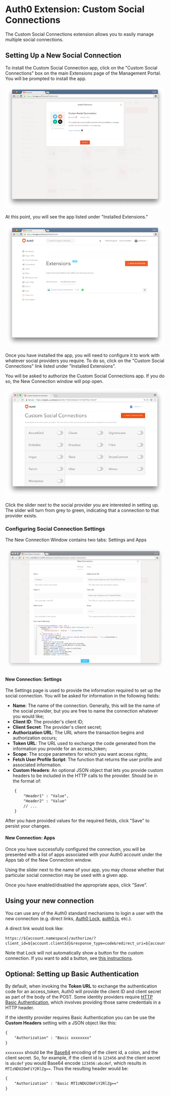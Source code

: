 # Auth0 Extension: Custom Social Connections

The Custom Social Connections extension allows you to easily manage multiple social connections.

## Setting Up a New Social Connection

To install the Custom Social Connection app, click on the "Custom Social Connections" box on the main Extensions page of the Management Portal. You will be prompted to install the app.

![](/media/articles/extensions/installing-custom-social-connections.png)

At this point, you will see the app listed under "Installed Extensions."

![](/media/articles/extensions/installed-custom-social-extension.png)

Once you have installed the app, you will need to configure it to work with whatever social providers you require. To do so, click on the "Custom Social Connections" link listed under "Installed Extensions".

You will be asked to authorize the Custom Social Connections app. If you do so, the New Connection window will pop open.

![](/media/articles/extensions/custom-social-connections.png)

Click the slider next to the social provider you are interested in setting up. The slider will turn from grey to green, indicating that a connection to that provider exists.

### Configuring Social Connection Settings

The New Connection Window contains two tabs: Settings and Apps

![](/media/articles/extensions/new-custom-social-connection.png)

#### New Connection: Settings

The Settings page is used to provide the information required to set up the social connection. You will be asked for information in the following fields:

- __Name__: The name of the connection. Generally, this will be the name of the social provider, but you are free to name the connection whatever you would like;
- __Client ID__: The provider's client ID;
- __Client Secret__: The provider's client secret;
- __Authorization URL__: The URL where the transaction begins and authorization occurs;
- __Token URL__: The URL used to exchange the code generated from the information you provide for an access_token;
- __Scope__: The scope parameters for which you want access rights;
- __Fetch User Profile Script__: The function that returns the user profile and associated information.
- __Custom Headers__: An optional JSON object that lets you provide custom headers to be included in the HTTP calls to the provider. Should be in the format of:

```
    {
        "Header1" : "Value",
        "Header2" : "Value"
        // ...
    }
```

After you have provided values for the required fields, click "Save" to persist your changes.

#### New Connection: Apps

Once you have successfully configured the connection, you will be presented with a list of apps associated with your Auth0 account under the Apps tab of the New Connection window.

Using the slider next to the name of your app, you may choose whether that particular social connection may be used with a given app.

Once you have enabled/disabled the appropriate apps, click "Save".

## Using your new connection

You can use any of the Auth0 standard mechanisms to login a user with the new connection (e.g. direct links, [Auth0 Lock](lock), [auth0.js](auth0js), etc.). 

A direct link would look like:
            
    https://${account.namespace}/authorize/?client_id=${account.clientId}&response_type=code&redirect_uri=${account.callback}&state=OPAQUE_VALUE&connection=THE_NAME_OF_THE_CONNECTION

Note that Lock will not automatically show a button for the custom connection. If you want to add a button, see [this instructions](libraries/lock/ui-customization#adding-a-new-ui-element-using-javascript).

## Optional: Setting up Basic Authentication
By default, when invoking the __Token URL__ to exchange the authentication code for an access_token, Auth0 will provide the client ID and client secret as part of the body of the POST. Some identity providers require [HTTP Basic Authentication](https://en.wikipedia.org/wiki/Basic_access_authentication), which involves providing those same credentials in a HTTP header. 

If the identity provider requires Basic Authentication you can be use the __Custom Headers__ setting with a JSON object like this:

```
{
    "Authorization" : "Basic xxxxxxxx"
}
```

`xxxxxxxx` should be the [Base64](https://en.wikipedia.org/wiki/Base64) encoding of the client id, a colon, and the client secret. So, for example, if the client id is `123456` and the client secret is `abcdef` you would Base64 encode `123456:abcdef`, which results in `MTIzNDU2OmFiY2RlZg==`. Thus the resulting header would be:

```
{
    "Authorization" : "Basic MTIzNDU2OmFiY2RlZg=="
}
```
